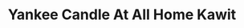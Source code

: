 ---
title: "Yankee Candle At All Home Kawit"
url: /general-trias/yankee-candle-at-all-home-kawit/
shop: department store
---